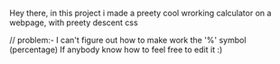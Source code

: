 Hey there, in this project i made a preety cool wrorking calculator on a webpage, with preety descent css

// problem:- I can't figure out how to make work the '%' symbol (percentage) If anybody know how to feel free to edit it :)
